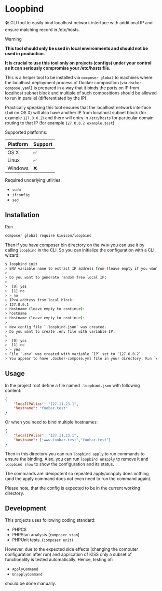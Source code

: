 # Loopbind

🛠️️ CLI tool to easily bind localhost network interface with additional IP and ensure matching record in /etc/hosts.

> [!WARNING]  
> **This tool should only be used in local environments and should not be used in production.**
> 
> **It is crucial to use this tool only on projects (configs) under your control as it can seriously compromise your /etc/hosts file.**

This is a helper tool to be installed via `composer global` to machines where the localhost deployment process of
Docker composition (via `docker-compose.yaml`) is prepared in a way that it binds the ports on IP from localhost subnet block and multiple of such
compositions should be allowed to run in parallel (differentiated by the IP).

Practically speaking this tool ensures that the localhost network interface (`lo0` on OS X) will also have another IP from localhost subnet block
(for example `127.0.0.2`) and there will entry in `/etc/hosts` for particular domain routing to that IP (for example `127.0.0.2 example.test`).

Supported platforms:

| Platform | Support |
|----------|--------|
| OS X     | ✅      |
| Linux    | ✅      |
| Windows  | ❌      |

Required underlying utilities:
* `sudo`
* `ifconfig`
* `sed`

## Installation

Run
```bash
composer global require kiwicom/loopbind
```

Then if you have composer bin directory on the `PATH` you can use it by calling `loopbind` in the CLI. So you can initialize the configuration with a CLI wizard:

```bash
$ loopbind init
> ENV variable name to extract IP address from (leave empty if you want to provide manually or want random one):
> 
> Do you want to generate random free local IP:
>
>  [0] yes
>  [1] no
> > no
> IPv4 address from local block:
> 127.0.0.1
> Hostname (leave empty to continue):
> hostname
> Hostname (leave empty to continue):
> 
> New config file `.loopbind.json` was created.
> Do you want to create .env file with variable IP:
>
>  [0] yes
>  [1] no
> > yes
> File `.env` was created with variable `IP` set to `127.0.0.2`.
> You appear to have .docker-compose.yml file in your directory. Run `docker compose stop`, replace port binding from `"80:80"` to `"$IP:80:80"` and then `docker copmose up`.
```

## Usage

In the project root define a file named `.loopbind.json` with following content:
```json
{
    "localIPAlias": "127.11.23.1",
    "hostname": "foobar.test"
}
```

Or when you need to bind multiple hostnames:
```json
{
    "localIPAlias": "127.11.23.1",
    "hostname": ["www.foobar.test","foobar.test"]
}
```

Then in this directory you can run `loopbind apply` to run commands to ensure the binding.
Also, you can run `loopbind unapply` to remove it and `loopbind show` to show the configuration and its status.

The commands are idempotent so repeated apply/unapply does nothing (and the apply command does not even need to run the command again).

Please note, that the config is expected to be in the current working directory.

## Development

This projects uses following coding standard:
* PHPCS
* PHPStan analysis (`composer stan`)
* PHPUnit tests. (`composer unit`)

However, due to the expected side effects (changing the computer configuration after run) and application of KISS only a subset
of functionality is tested automatically. Hence, testing of:
- `ApplyCommand`
- `UnapplyCommand`

should be done manually.
